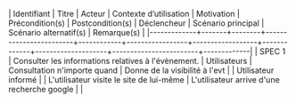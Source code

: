 | Identifiant | Titre | Acteur | Contexte d’utilisation | Motivation | Précondition(s) | Postcondition(s) | Déclencheur | Scénario principal | Scénario alternatif(s) | Remarque(s) |
|-------------+-------+--------+------------------------+------------+-----------------+------------------+-------------+--------------------+------------------------+-------------|
| SPEC 1      | Consulter les informations relatives à l'évènement. | Utilisateurs | Consultation n'importe quand | Donne de la visibilité à l'evt | | Utilisateur informé | | L'utilisateur visite le site de lui-même | L'utilisateur arrive d'une recherche google | |

